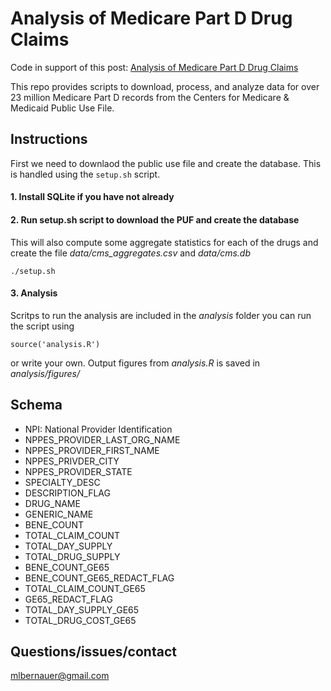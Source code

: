 # Analysis of Medicare Part D Drug Claims

Code in support of this post: [Analysis of Medicare Part D Drug Claims](http://mlbernauer.com/pages/cms)

This repo provides scripts to download, process, and analyze data for over 23 million Medicare Part D records from the Centers for Medicare & Medicaid Public Use File.

## Instructions
First we need to downlaod the public use file and create the database. This is handled using the `setup.sh` script.

#### 1. Install SQLite if you have not already

#### 2. Run setup.sh script to download the PUF and create the database
This will also compute some aggregate statistics for each of the drugs and create
the file *data/cms_aggregates.csv* and *data/cms.db*

`./setup.sh`


#### 3. Analysis
Scritps to run the analysis are included in the *analysis* folder you can run the script using

`source('analysis.R')`

or write your own. Output figures from *analysis.R* is saved in *analysis/figures/*

## Schema
- NPI: National Provider Identification
- NPPES_PROVIDER_LAST_ORG_NAME
- NPPES_PROVIDER_FIRST_NAME
- NPPES_PRIVDER_CITY
- NPPES_PROVIDER_STATE
- SPECIALTY_DESC
- DESCRIPTION_FLAG
- DRUG_NAME
- GENERIC_NAME
- BENE_COUNT
- TOTAL_CLAIM_COUNT
- TOTAL_DAY_SUPPLY
- TOTAL_DRUG_SUPPLY
- BENE_COUNT_GE65
- BENE_COUNT_GE65_REDACT_FLAG
- TOTAL_CLAIM_COUNT_GE65
- GE65_REDACT_FLAG
- TOTAL_DAY_SUPPLY_GE65
- TOTAL_DRUG_COST_GE65

## Questions/issues/contact
mlbernauer@gmail.com

